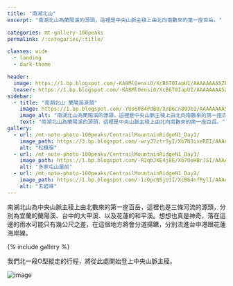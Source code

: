 ```yaml
---
title: "南湖北山"
excerpt: "南湖北山為蘭陽溪的源頭，這裡是中央山脈主稜上由北向南數來的第一座百岳。"

categories: mt-gallery-100peaks
permalink: /:categories/:title/

classes: wide
  - landing
  - dark-theme

header:
  image: https://1.bp.blogspot.com/-KA8MlOensi0/XcB6T0IapUI/AAAAAAAA5ZE/DymurgIUENkRQxd284R5MuV9ieNdbXx8QCLcBGAsYHQ/s1600/_MG_2502.JPG
  teaser: https://1.bp.blogspot.com/-KA8MlOensi0/XcB6T0IapUI/AAAAAAAA5ZE/DymurgIUENkRQxd284R5MuV9ieNdbXx8QCLcBGAsYHQ/s1600/_MG_2502.JPG
sidebar:
  - title: "南湖北山 蘭陽溪源頭"
    image: https://1.bp.blogspot.com/-YUs6084PdBU/XcB6cn89JbI/AAAAAAAA5ZU/otQAyqDfjjIOt_Vqc_xYruSS0kPaGe7_ACLcBGAsYHQ/s1600/_MG_2526.JPG
    image_alt: "南湖北山為蘭陽溪的源頭，這裡是中央山脈主稜上由北向南數來的第一座百岳。"
    text: "南湖北山為蘭陽溪的源頭，這裡是中央山脈主稜上由北向南數來的第一座百岳。"
gallery:
  - url: /mt-note-photo-100peaks/CentrailMountainRidgeN1_Day1/
    image_path: https://3.bp.blogspot.com/-wryJ7ztrSyI/Xb7N3ixeREI/AAAAAAAA5VY/BiWhvPQYcTws6v4TqZijaTCixXDa4TLFwCLcBGAsYHQ/s1600/_MG_2267.JPG
    alt: "松楓嶺"
  - url: /mt-note-photo-100peaks/CentrailMountainRidgeN1_Day1/
    image_path: https://1.bp.blogspot.com/-R2qbJKE4j8E/Xb7OeHBrJSI/AAAAAAAA5Vw/khSZJLXrgu89EywwSUet67EEjP4qFAQ3gCLcBGAsYHQ/s1600/_MG_2293.JPG
    alt: "多家屯山屋前"
  - url: /mt-note-photo-100peaks/CentrailMountainRidgeN1_Day2/
    image_path: https://1.bp.blogspot.com/-1zOpcNSjU1I/XcB64nfRylI/AAAAAAAA5aI/Ijbo3JY2-II6E5J_j35oQoC71F8snwPWwCLcBGAsYHQ/s1600/_MG_2613.JPG
    alt: "五岩峰"
---
```


南湖北山為中央山脈主稜上由北數來的第一座百岳，這裡也是三條河流的源頭，分別為宜蘭的蘭陽溪、台中的大甲溪、以及花蓮的和平溪。想想也真是神奇，落在這邊的雨水可能只有幾公尺之差，在這個地方將會分道揚鑣，分別流進台中港跟花蓮海岸線。


{% include gallery %}

我們北一段O型縱走的行程，將從此處開始登上中央山脈主稜。

![image](https://1.bp.blogspot.com/-8AVfBNnGwoo/XcB52LeusWI/AAAAAAAA5Yc/pqbd_WFVz0wrbytcsCJEQ8K2zOCyozU6wCLcBGAsYHQ/s1600/_MG_2476.JPG)
